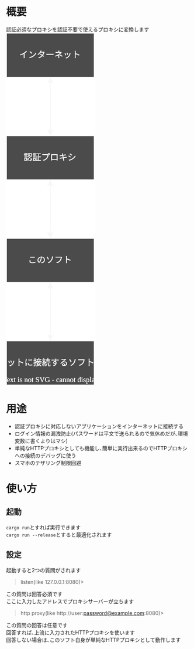 # 概要
認証必須なプロキシを認証不要で使えるプロキシに変換します <br />
<img src="./assets/diagram.svg" /> <br />

# 用途
* 認証プロキシに対応しないアプリケーションをインターネットに接続する
* ログイン情報の漏洩防止(パスワードは平文で送られるので気休めだが､環境変数に書くよりはマシ)
* 単純なHTTPプロキシとしても機能し､簡単に実行出来るのでHTTPプロキシへの接続のデバッグに使う
* スマホのテザリング制限回避

# 使い方
## 起動
`cargo run`とすれば実行できます <br />
`cargo run --release`とすると最適化されます <br />
## 設定
起動すると2つの質問がされます
> listen(like 127.0.0.1:8080)>

この質問は回答必須です <br />
ここに入力したアドレスでプロキシサーバーが立ちます <br />

> http proxy(like http://user:password@example.com:8080)>

この質問の回答は任意です <br />
回答すれば､上流に入力されたHTTPプロキシを使います <br />
回答しない場合は､このソフト自身が単純なHTTPプロキシとして動作します <br />
